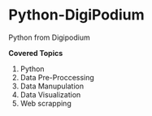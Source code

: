 # Python-DigiPodium
 Python from Digipodium

 
**Covered Topics**

1. Python
2. Data Pre-Proccessing
3. Data Manupulation
4. Data Visualization
5. Web scrapping
